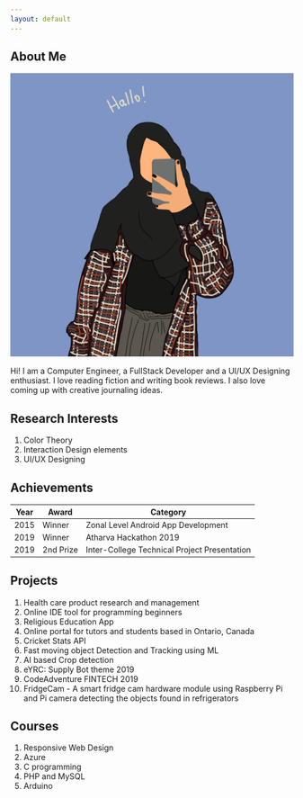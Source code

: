 ```yaml
---
layout: default
---
```


## About Me

<img class="profile-picture" src="IMG_0034.PNG">

Hi! I am a Computer Engineer, a FullStack Developer and a UI/UX Designing enthusiast. I love reading fiction and writing book reviews. I also love coming up with creative journaling ideas. 


## Research Interests

1. Color Theory
2. Interaction Design elements
3. UI/UX Designing


## Achievements

Year  | Award  | Category
----- | ------ | --------
2015  | Winner | Zonal Level Android App Development 
2019  | Winner | Atharva Hackathon 2019
2019  | 2nd Prize | Inter-College Technical Project Presentation 


## Projects

1. Health care product research and management  
2. Online IDE tool for programming beginners 
3. Religious Education App
4. Online portal for tutors and students based in Ontario, Canada
5. Cricket Stats API
6. Fast moving object Detection and Tracking using ML
7. AI based Crop detection 
8. eYRC: Supply Bot theme 2019
9. CodeAdventure FINTECH 2019
10.  FridgeCam - A smart fridge cam hardware module using Raspberry Pi and Pi camera detecting the objects found in refrigerators

## Courses

1. Responsive Web Design
2. Azure
3. C programming
4. PHP and MySQL 
5. Arduino


